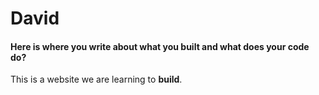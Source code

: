 # David

#### Here is where you write about what you built and what does your code do?
This is a website we are learning to **build**.
